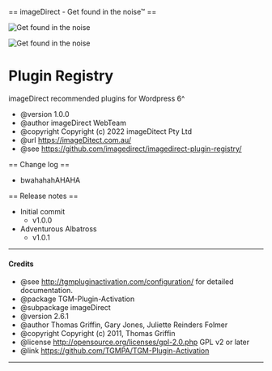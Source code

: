 == imageDirect - Get found in the noise™ ==

![Get found in the noise](https://www.imagedirect.com.au/wp-content/uploads/2017/07/ID_CMYKLogo_April2017_Final-01.svg)

![Get found in the noise](https://avatars.githubusercontent.com/u/35517580?s=200&amp;v=4 "imageDirect - Get gound in the noise")


# Plugin Registry
 
imageDirect recommended plugins for Wordpress 6^

 * @version    1.0.0
 * @author     imageDirect WebTeam
 * @copyright  Copyright (c) 2022 imageDitect Pty Ltd
 * @url        https://imageDitect.com.au/
 * @see        https://github.com/imagedirect/imagedirect-plugin-registry/
 
== Change log ==

* bwahahahAHAHA
 
== Release notes ==

* Initial commit
  - v1.0.0
* Adventurous Albatross 
  - v1.0.1
***

#### Credits

* @see http://tgmpluginactivation.com/configuration/ for detailed documentation.
* @package    TGM-Plugin-Activation
* @subpackage imageDirect
* @version    2.6.1
* @author     Thomas Griffin, Gary Jones, Juliette Reinders Folmer
* @copyright  Copyright (c) 2011, Thomas Griffin
* @license    http://opensource.org/licenses/gpl-2.0.php GPL v2 or later
* @link       https://github.com/TGMPA/TGM-Plugin-Activation
*** 

